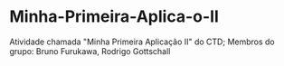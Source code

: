 # Minha-Primeira-Aplica-o-II
Atividade chamada "Minha Primeira Aplicação II" do CTD; Membros do grupo: Bruno Furukawa, Rodrigo Gottschall
